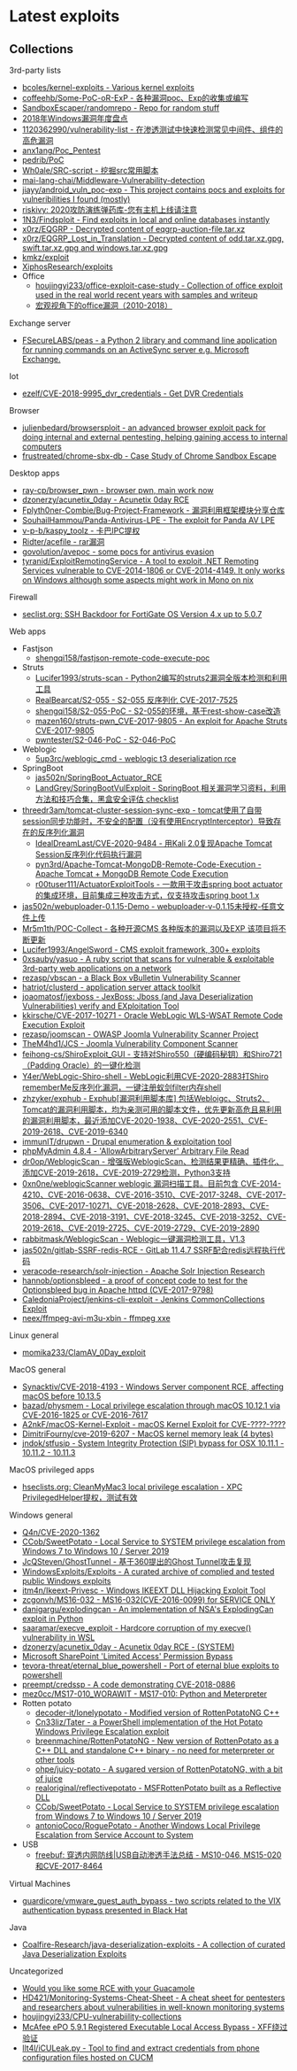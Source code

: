 # Latest exploits

## Collections

3rd-party lists

* [bcoles/kernel-exploits - Various kernel exploits](https://github.com/bcoles/kernel-exploits)
* [coffeehb/Some-PoC-oR-ExP - 各种漏洞poc、Exp的收集或编写](https://github.com/coffeehb/Some-PoC-oR-ExP)
* [SandboxEscaper/randomrepo - Repo for random stuff](https://github.com/SandboxEscaper/randomrepo)
* [2018年Windows漏洞年度盘点](https://www.freebuf.com/articles/paper/194868.html)
* [1120362990/vulnerability-list - 在渗透测试中快速检测常见中间件、组件的高危漏洞](https://github.com/1120362990/vulnerability-list)
* [anx1ang/Poc_Pentest](https://github.com/anx1ang/Poc_Pentest)
* [pedrib/PoC](https://github.com/pedrib/PoC)
* [Wh0ale/SRC-script - 挖掘src常用脚本](https://github.com/Wh0ale/SRC-script)
* [mai-lang-chai/Middleware-Vulnerability-detection](https://github.com/mai-lang-chai/Middleware-Vulnerability-detection)
* [jiayy/android_vuln_poc-exp - This project contains pocs and exploits for vulneribilities I found (mostly)](https://github.com/jiayy/android_vuln_poc-exp)
* [riskivy: 2020攻防演练弹药库-您有主机上线请注意](https://blog.riskivy.com/2020%E6%94%BB%E9%98%B2%E6%BC%94%E7%BB%83%E5%BC%B9%E8%8D%AF%E5%BA%93-%E6%82%A8%E6%9C%89%E4%B8%BB%E6%9C%BA%E4%B8%8A%E7%BA%BF%E8%AF%B7%E6%B3%A8%E6%84%8F/)
* [1N3/Findsploit - Find exploits in local and online databases instantly](https://github.com/1N3/Findsploit)
* [x0rz/EQGRP - Decrypted content of eqgrp-auction-file.tar.xz](https://github.com/x0rz/EQGRP)
* [x0rz/EQGRP_Lost_in_Translation - Decrypted content of odd.tar.xz.gpg, swift.tar.xz.gpg and windows.tar.xz.gpg](https://github.com/x0rz/EQGRP_Lost_in_Translation)
* [kmkz/exploit](https://github.com/kmkz/exploit)
* [XiphosResearch/exploits](https://github.com/XiphosResearch/exploits)
* Office
  * [houjingyi233/office-exploit-case-study - Collection of office exploit used in the real world recent years with samples and writeup](https://github.com/houjingyi233/office-exploit-case-study)
  * [宏观视角下的office漏洞（2010-2018）](https://www.anquanke.com/post/id/180067)

Exchange server

* [FSecureLABS/peas - a Python 2 library and command line application for running commands on an ActiveSync server e.g. Microsoft Exchange.](https://github.com/FSecureLABS/peas)

Iot

* [ezelf/CVE-2018-9995_dvr_credentials - Get DVR Credentials](https://github.com/ezelf/CVE-2018-9995_dvr_credentials)

Browser

* [julienbedard/browsersploit - an advanced browser exploit pack for doing internal and external pentesting, helping gaining access to internal computers](https://github.com/julienbedard/browsersploit)
* [frustreated/chrome-sbx-db - Case Study of Chrome Sandbox Escape](https://github.com/frustreated/chrome-sbx-db)

Desktop apps

* [ray-cp/browser_pwn - browser pwn, main work now](https://github.com/ray-cp/browser_pwn)
* [dzonerzy/acunetix_0day - Acunetix 0day RCE](https://github.com/dzonerzy/acunetix_0day)
* [Fplyth0ner-Combie/Bug-Project-Framework - 漏洞利用框架模块分享仓库](https://github.com/Fplyth0ner-Combie/Bug-Project-Framework)
* [SouhailHammou/Panda-Antivirus-LPE - The exploit for Panda AV LPE](https://github.com/SouhailHammou/Panda-Antivirus-LPE)
* [v-p-b/kaspy_toolz - 卡巴IPC提权](https://github.com/v-p-b/kaspy_toolz)
* [Ridter/acefile - rar漏洞](https://github.com/Ridter/acefile)
* [govolution/avepoc - some pocs for antivirus evasion](https://github.com/govolution/avepoc)
* [tyranid/ExploitRemotingService - A tool to exploit .NET Remoting Services vulnerable to CVE-2014-1806 or CVE-2014-4149. It only works on Windows although some aspects might work in Mono on nix](https://github.com/tyranid/ExploitRemotingService)

Firewall

* [seclist.org: SSH Backdoor for FortiGate OS Version 4.x up to 5.0.7](https://seclists.org/fulldisclosure/2016/Jan/26)

Web apps

* Fastjson
  * [shengqi158/fastjson-remote-code-execute-poc](https://github.com/shengqi158/fastjson-remote-code-execute-poc)
* Struts
  * [Lucifer1993/struts-scan - Python2编写的struts2漏洞全版本检测和利用工具](https://github.com/Lucifer1993/struts-scan)
  * [RealBearcat/S2-055 - S2-055 反序列化 CVE-2017-7525](https://github.com/RealBearcat/S2-055)
  * [shengqi158/S2-055-PoC - S2-055的环境，基于rest-show-case改造](https://github.com/shengqi158/S2-055-PoC)
  * [mazen160/struts-pwn_CVE-2017-9805 - An exploit for Apache Struts CVE-2017-9805](https://github.com/mazen160/struts-pwn_CVE-2017-9805)
  * [pwntester/S2-046-PoC - S2-046-PoC](https://github.com/pwntester/S2-046-PoC)
* Weblogic
  * [5up3rc/weblogic_cmd - weblogic t3 deserialization rce](https://github.com/5up3rc/weblogic_cmd)
* SpringBoot
  * [jas502n/SpringBoot_Actuator_RCE](https://github.com/jas502n/SpringBoot_Actuator_RCE)
  * [LandGrey/SpringBootVulExploit - SpringBoot 相关漏洞学习资料，利用方法和技巧合集，黑盒安全评估 checklist](https://github.com/LandGrey/SpringBootVulExploit)
* [threedr3am/tomcat-cluster-session-sync-exp - tomcat使用了自带session同步功能时，不安全的配置（没有使用EncryptInterceptor）导致存在的反序列化漏洞](https://github.com/threedr3am/tomcat-cluster-session-sync-exp)
  * [IdealDreamLast/CVE-2020-9484 - 用Kali 2.0复现Apache Tomcat Session反序列化代码执行漏洞](https://github.com/IdealDreamLast/CVE-2020-9484/)
  * [pyn3rd/Apache-Tomcat-MongoDB-Remote-Code-Execution - Apache Tomcat + MongoDB Remote Code Execution](https://github.com/pyn3rd/Apache-Tomcat-MongoDB-Remote-Code-Execution)
  * [r00tuser111/ActuatorExploitTools - 一款用于攻击spring boot actuator的集成环境，目前集成三种攻击方式，仅支持攻击spring boot 1.x](https://github.com/r00tuser111/ActuatorExploitTools)
* [jas502n/webuploader-0.1.15-Demo - webuploader-v-0.1.15未授权-任意文件上传](https://github.com/jas502n/webuploader-0.1.15-Demo)
* [Mr5m1th/POC-Collect - 各种开源CMS 各种版本的漏洞以及EXP 该项目将不断更新](https://github.com/Mr5m1th/POC-Collect)
* [Lucifer1993/AngelSword - CMS exploit framework, 300+ exploits](https://github.com/Lucifer1993/AngelSword)
* [0xsauby/yasuo - A ruby script that scans for vulnerable & exploitable 3rd-party web applications on a network](https://github.com/0xsauby/yasuo)
* [rezasp/vbscan - a Black Box vBulletin Vulnerability Scanner ](https://github.com/rezasp/vbscan/)
* [hatriot/clusterd - application server attack toolkit](https://github.com/hatriot/clusterd)
* [joaomatosf/jexboss - JexBoss: Jboss (and Java Deserialization Vulnerabilities) verify and EXploitation Tool](https://github.com/joaomatosf/jexboss)
* [kkirsche/CVE-2017-10271 - Oracle WebLogic WLS-WSAT Remote Code Execution Exploit](https://github.com/kkirsche/CVE-2017-10271)
* [rezasp/joomscan - OWASP Joomla Vulnerability Scanner Project](https://github.com/rezasp/joomscan)
* [TheM4hd1/JCS - Joomla Vulnerability Component Scanner](https://github.com/TheM4hd1/JCS)
* [feihong-cs/ShiroExploit_GUI - 支持对Shiro550（硬编码秘钥）和Shiro721（Padding Oracle）的一键化检测](https://github.com/feihong-cs/ShiroExploit_GUI)
* [Y4er/WebLogic-Shiro-shell - WebLogic利用CVE-2020-2883打Shiro rememberMe反序列化漏洞，一键注册蚁剑filter内存shell](https://github.com/Y4er/WebLogic-Shiro-shell)
* [zhzyker/exphub - Exphub[漏洞利用脚本库] 包括Webloigc、Struts2、Tomcat的漏洞利用脚本，均为亲测可用的脚本文件，优先更新高危且易利用的漏洞利用脚本，最近添加CVE-2020-1938、CVE-2020-2551、CVE-2019-2618、CVE-2019-6340](https://github.com/zhzyker/exphub)
* [immunIT/drupwn - Drupal enumeration & exploitation tool](https://github.com/immunIT/drupwn)
* [phpMyAdmin 4.8.4 - 'AllowArbitraryServer' Arbitrary File Read](https://www.exploit-db.com/exploits/46041)
* [dr0op/WeblogicScan - 增强版WeblogicScan、检测结果更精确、插件化、添加CVE-2019-2618，CVE-2019-2729检测，Python3支持](https://github.com/dr0op/WeblogicScan)
* [0xn0ne/weblogicScanner weblogic 漏洞扫描工具。目前包含 CVE-2014-4210、CVE-2016-0638、CVE-2016-3510、CVE-2017-3248、CVE-2017-3506、CVE-2017-10271、CVE-2018-2628、CVE-2018-2893、CVE-2018-2894、CVE-2018-3191、CVE-2018-3245、CVE-2018-3252、CVE-2019-2618、CVE-2019-2725、CVE-2019-2729、CVE-2019-2890](https://github.com/0xn0ne/weblogicScanner)
* [rabbitmask/WeblogicScan - Weblogic一键漏洞检测工具，V1.3](https://github.com/rabbitmask/WeblogicScan)
* [jas502n/gitlab-SSRF-redis-RCE - GitLab 11.4.7 SSRF配合redis远程执行代码](https://github.com/jas502n/gitlab-SSRF-redis-RCE)
* [veracode-research/solr-injection - Apache Solr Injection Research](https://github.com/veracode-research/solr-injection)
* [hannob/optionsbleed - a proof of concept code to test for the Optionsbleed bug in Apache httpd (CVE-2017-9798)](https://github.com/hannob/optionsbleed)
* [CaledoniaProject/jenkins-cli-exploit - Jenkins CommonCollections Exploit](https://github.com/CaledoniaProject/jenkins-cli-exploit)
* [neex/ffmpeg-avi-m3u-xbin - ffmpeg xxe](https://github.com/neex/ffmpeg-avi-m3u-xbin)

Linux general

* [momika233/ClamAV_0Day_exploit](https://github.com/momika233/ClamAV_0Day_exploit/)

MacOS general

* [Synacktiv/CVE-2018-4193 - Windows Server component RCE, affecting macOS before 10.13.5](https://github.com/Synacktiv/CVE-2018-4193)
* [bazad/physmem - Local privilege escalation through macOS 10.12.1 via CVE-2016-1825 or CVE-2016-7617](https://github.com/bazad/physmem)
* [A2nkF/macOS-Kernel-Exploit - macOS Kernel Exploit for CVE-????-????](https://github.com/A2nkF/macOS-Kernel-Exploit/)
* [DimitriFourny/cve-2019-6207 - MacOS kernel memory leak (4 bytes)](https://github.com/DimitriFourny/cve-2019-6207)
* [jndok/stfusip - System Integrity Protection (SIP) bypass for OSX 10.11.1 - 10.11.2 - 10.11.3](https://github.com/jndok/stfusip)

MacOS privileged apps

* [hseclists.org: CleanMyMac3 local privilege escalation - XPC PrivilegedHelper提权，测试有效](https://seclists.org/fulldisclosure/2018/Jul/77)

Windows general

* [Q4n/CVE-2020-1362](https://github.com/Q4n/CVE-2020-1362)
* [CCob/SweetPotato - Local Service to SYSTEM privilege escalation from Windows 7 to Windows 10 / Server 2019](https://github.com/CCob/SweetPotato)
* [JcQSteven/GhostTunnel - 基于360提出的Ghost Tunnel攻击复现](https://github.com/JcQSteven/GhostTunnel)
* [WindowsExploits/Exploits - A curated archive of complied and tested public Windows exploits](https://github.com/WindowsExploits/Exploits)
* [itm4n/Ikeext-Privesc - Windows IKEEXT DLL Hijacking Exploit Tool](https://github.com/itm4n/Ikeext-Privesc)
* [zcgonvh/MS16-032 - MS16-032(CVE-2016-0099) for SERVICE ONLY](https://github.com/zcgonvh/MS16-032)
* [danigargu/explodingcan - An implementation of NSA's ExplodingCan exploit in Python](https://github.com/danigargu/explodingcan)
* [saaramar/execve_exploit - Hardcore corruption of my execve() vulnerability in WSL](https://github.com/saaramar/execve_exploit)
* [dzonerzy/acunetix_0day - Acunetix 0day RCE - (SYSTEM)](https://github.com/dzonerzy/acunetix_0day)
* [Microsoft SharePoint 'Limited Access' Permission Bypass](https://cxsecurity.com/issue/WLB-2018010069)
* [tevora-threat/eternal_blue_powershell - Port of eternal blue exploits to powershell](https://github.com/tevora-threat/eternal_blue_powershell)
* [preempt/credssp - A code demonstrating CVE-2018-0886](https://github.com/preempt/credssp)
* [mez0cc/MS17-010_WORAWIT - MS17-010: Python and Meterpreter](https://github.com/mez0cc/MS17-010_WORAWIT)
* Rotten potato
  * [decoder-it/lonelypotato - Modified version of RottenPotatoNG C++](https://github.com/decoder-it/lonelypotato)
  * [Cn33liz/Tater - a PowerShell implementation of the Hot Potato Windows Privilege Escalation exploit](https://github.com/Cn33liz/Tater)
  * [breenmachine/RottenPotatoNG - New version of RottenPotato as a C++ DLL and standalone C++ binary - no need for meterpreter or other tools](https://github.com/breenmachine/RottenPotatoNG)  
  * [ohpe/juicy-potato - A sugared version of RottenPotatoNG, with a bit of juice](https://github.com/ohpe/juicy-potato)
  * [realoriginal/reflectivepotato - MSFRottenPotato built as a Reflective DLL](https://github.com/realoriginal/reflectivepotato)
  * [CCob/SweetPotato - Local Service to SYSTEM privilege escalation from Windows 7 to Windows 10 / Server 2019](https://github.com/CCob/SweetPotato)
  * [antonioCoco/RoguePotato - Another Windows Local Privilege Escalation from Service Account to System](https://github.com/antonioCoco/RoguePotato)
* USB
  * [freebuf: 穿透内网防线|USB自动渗透手法总结 - MS10-046, MS15-020和CVE-2017-8464](https://www.freebuf.com/sectool/158784.html)  

Virtual Machines

* [guardicore/vmware_guest_auth_bypass - two scripts related to the VIX authentication bypass presented in Black Hat](https://github.com/guardicore/vmware_guest_auth_bypass)

Java

* [Coalfire-Research/java-deserialization-exploits - A collection of curated Java Deserialization Exploits](https://github.com/Coalfire-Research/java-deserialization-exploits)

Uncategorized

* [Would you like some RCE with your Guacamole](https://research.checkpoint.com/2020/apache-guacamole-rce/)
* [HD421/Monitoring-Systems-Cheat-Sheet - A cheat sheet for pentesters and researchers about vulnerabilities in well-known monitoring systems](https://github.com/HD421/Monitoring-Systems-Cheat-Sheet)
* [houjingyi233/CPU-vulnerabiility-collections](https://github.com/houjingyi233/CPU-vulnerabiility-collections)
* [McAfee ePO 5.9.1 Registered Executable Local Access Bypass - XFF绕过验证](https://gist.github.com/leonjza/17eb8ed9cba0ea1d2c70b82782c6d949)
* [llt4l/iCULeak.py - Tool to find and extract credentials from phone configuration files hosted on CUCM](https://github.com/llt4l/iCULeak.py)



